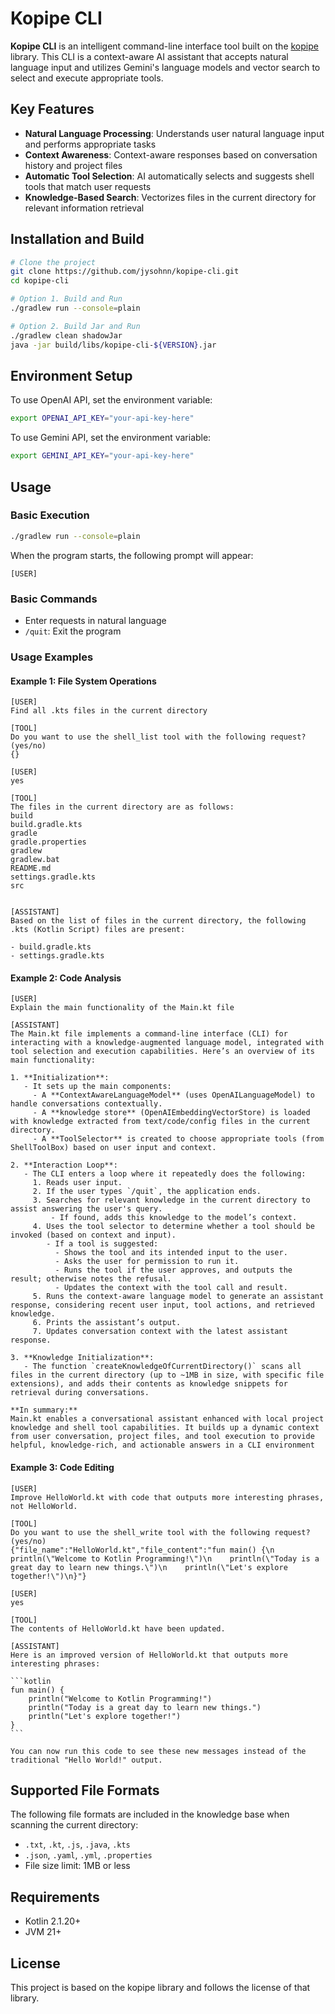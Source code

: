 # Kopipe CLI

**Kopipe CLI** is an intelligent command-line interface tool built on the [kopipe](https://github.com/jysohnn/kopipe)
library. This CLI is a context-aware AI assistant that accepts natural language input and utilizes Gemini's language
models and vector search to select and execute appropriate tools.

## Key Features

- **Natural Language Processing**: Understands user natural language input and performs appropriate tasks
- **Context Awareness**: Context-aware responses based on conversation history and project files
- **Automatic Tool Selection**: AI automatically selects and suggests shell tools that match user requests
- **Knowledge-Based Search**: Vectorizes files in the current directory for relevant information retrieval

## Installation and Build

```bash
# Clone the project
git clone https://github.com/jysohnn/kopipe-cli.git
cd kopipe-cli

# Option 1. Build and Run
./gradlew run --console=plain

# Option 2. Build Jar and Run
./gradlew clean shadowJar
java -jar build/libs/kopipe-cli-${VERSION}.jar
```

## Environment Setup

To use OpenAI API, set the environment variable:

```bash
export OPENAI_API_KEY="your-api-key-here"
```

To use Gemini API, set the environment variable:

```bash
export GEMINI_API_KEY="your-api-key-here"
```

## Usage

### Basic Execution

```bash
./gradlew run --console=plain
```

When the program starts, the following prompt will appear:

```
[USER]
```

### Basic Commands

- Enter requests in natural language
- `/quit`: Exit the program

### Usage Examples

#### Example 1: File System Operations

```
[USER]
Find all .kts files in the current directory

[TOOL]
Do you want to use the shell_list tool with the following request? (yes/no)
{}

[USER]
yes

[TOOL]
The files in the current directory are as follows:
build
build.gradle.kts
gradle
gradle.properties
gradlew
gradlew.bat
README.md
settings.gradle.kts
src


[ASSISTANT]
Based on the list of files in the current directory, the following .kts (Kotlin Script) files are present:

- build.gradle.kts
- settings.gradle.kts
```

#### Example 2: Code Analysis

```
[USER]
Explain the main functionality of the Main.kt file

[ASSISTANT]
The Main.kt file implements a command-line interface (CLI) for interacting with a knowledge-augmented language model, integrated with tool selection and execution capabilities. Here’s an overview of its main functionality:

1. **Initialization**:
   - It sets up the main components:
     - A **ContextAwareLanguageModel** (uses OpenAILanguageModel) to handle conversations contextually.
     - A **knowledge store** (OpenAIEmbeddingVectorStore) is loaded with knowledge extracted from text/code/config files in the current directory.
     - A **ToolSelector** is created to choose appropriate tools (from ShellToolBox) based on user input and context.

2. **Interaction Loop**:
   - The CLI enters a loop where it repeatedly does the following:
     1. Reads user input.
     2. If the user types `/quit`, the application ends.
     3. Searches for relevant knowledge in the current directory to assist answering the user's query.
         - If found, adds this knowledge to the model’s context.
     4. Uses the tool selector to determine whether a tool should be invoked (based on context and input).
        - If a tool is suggested:
          - Shows the tool and its intended input to the user.
          - Asks the user for permission to run it.
          - Runs the tool if the user approves, and outputs the result; otherwise notes the refusal.
          - Updates the context with the tool call and result.
     5. Runs the context-aware language model to generate an assistant response, considering recent user input, tool actions, and retrieved knowledge.
     6. Prints the assistant’s output.
     7. Updates conversation context with the latest assistant response.

3. **Knowledge Initialization**:
   - The function `createKnowledgeOfCurrentDirectory()` scans all files in the current directory (up to ~1MB in size, with specific file extensions), and adds their contents as knowledge snippets for retrieval during conversations.

**In summary:**  
Main.kt enables a conversational assistant enhanced with local project knowledge and shell tool capabilities. It builds up a dynamic context from user conversation, project files, and tool execution to provide helpful, knowledge-rich, and actionable answers in a CLI environment
```

#### Example 3: Code Editing

````
[USER]
Improve HelloWorld.kt with code that outputs more interesting phrases, not HelloWorld.

[TOOL]
Do you want to use the shell_write tool with the following request? (yes/no)
{"file_name":"HelloWorld.kt","file_content":"fun main() {\n    println(\"Welcome to Kotlin Programming!\")\n    println(\"Today is a great day to learn new things.\")\n    println(\"Let's explore together!\")\n}"}

[USER]
yes

[TOOL]
The contents of HelloWorld.kt have been updated.

[ASSISTANT]
Here is an improved version of HelloWorld.kt that outputs more interesting phrases:

```kotlin
fun main() {
    println("Welcome to Kotlin Programming!")
    println("Today is a great day to learn new things.")
    println("Let's explore together!")
}
```

You can now run this code to see these new messages instead of the traditional "Hello World!" output.
````

## Supported File Formats

The following file formats are included in the knowledge base when scanning the current directory:

- `.txt`, `.kt`, `.js`, `.java`, `.kts`
- `.json`, `.yaml`, `.yml`, `.properties`
- File size limit: 1MB or less

## Requirements

- Kotlin 2.1.20+
- JVM 21+

## License

This project is based on the kopipe library and follows the license of that library.
